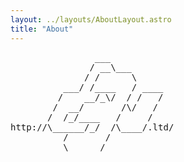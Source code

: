 ```yaml
---
layout: ../layouts/AboutLayout.astro
title: "About"
---
```


<pre>                ___
               / <span class="red">__</span>\<span class="red">___</span>
              / <span class="red">/      \</span>
          ___/ <span class="red">/____   /</span> ____
         /    <span class="red">__</span>/<span class="red">_</span>\<span class="red">/  /</span> /   /
        /  __<span class="red">/       /</span>\/   /
       /  /_<span class="red">/____   /</span>     /
http://\___<span class="red">___</span>/<span class="red">_/  /</span>\____/.ltd/
          <span class="red">/       /
          \______/</span></pre>

</pre>
